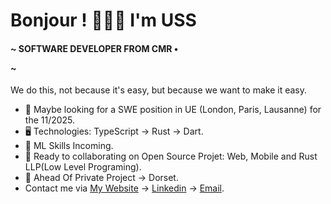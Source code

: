 <script>
  const maintenant = new Date();
  const options = { weekday: 'long', year: 'numeric', month: 'long', day: 'numeric' };
  const dateFormatee = maintenant.toLocaleDateString('en-US', options);
  document.getElementById('date-actuelle').textContent = dateFormatee;
</script>
Bonjour ! 👦🏾🤝 I'm USS
=======================================================================================================================================

#### ~ SOFTWARE DEVELOPER FROM CMR • <p id="date-actuelle"></p> ~
We do this, not because it's easy, but because we want to make it easy.

* 👀 Maybe looking for a SWE position in UE (London, Paris, Lausanne) for the 11/2025.
* 🖥️ Technologies: TypeScript → Rust → Dart.
* 🌱 ML Skills Incoming.
* 🤝 Ready to collaborating on Open Source Projet: Web, Mobile and Rust LLP(Low Level Programing).
* 🪽 Ahead Of Private Project → Dorset.
* Contact me via [My Website](https://uss-franckmekoulou.web.app/) → [Linkedin](https://www.linkedin.com/in/franck-mekoulou/) → [Email](mailto:franckmekoulou.dev@hotmail.com).

